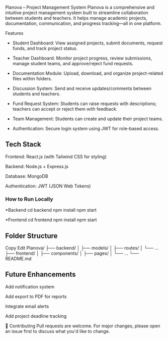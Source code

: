  Planova – Project Management System
Planova is a comprehensive and intuitive project management system built to streamline collaboration between students and teachers. It helps manage academic projects, documentation, communication, and progress tracking—all in one platform.

 Features
* Student Dashboard:
View assigned projects, submit documents, request funds, and track project status.

* Teacher Dashboard:
Monitor project progress, review submissions, manage student teams, and approve/reject fund requests.

* Documentation Module:
Upload, download, and organize project-related files within folders.

* Discussion System:
Send and receive updates/comments between students and teachers.

* Fund Request System:
Students can raise requests with descriptions; teachers can accept or reject them with feedback.

* Team Management:
Students can create and update their project teams.

* Authentication:
Secure login system using JWT for role-based access.

## Tech Stack
Frontend: React.js (with Tailwind CSS for styling)

Backend: Node.js + Express.js

Database: MongoDB

Authentication: JWT (JSON Web Tokens)

### How to Run Locally
*Backend
cd backend
npm install
npm start

*Frontend
cd frontend
npm install
npm start

## Folder Structure
Copy
Edit
Planova/
├── backend/
│   ├── models/
│   ├── routes/
│   └── ...
├── frontend/
│   ├── components/
│   ├── pages/
│   └── ...
└── README.md
## Future Enhancements
Add notification system

Add export to PDF for reports

Integrate email alerts

Add project deadline tracking

🤝 Contributing
Pull requests are welcome. For major changes, please open an issue first to discuss what you'd like to change.
